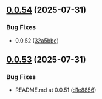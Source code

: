 ## [0.0.54](https://github.com/rzl-app/rzl-next-kits/compare/v0.0.53...v0.0.54) (2025-07-31)

### Bug Fixes

* 0.0.52 ([32a5bbe](https://github.com/rzl-app/rzl-next-kits/commit/32a5bbe43af62f40eae2933faaad3eaafd064f47))
## [0.0.53](https://github.com/rzl-app/rzl-next-kits/compare/d1e8856925b8e283f11392472d64d74710d29461...v0.0.53) (2025-07-31)

### Bug Fixes

* README.md at  0.0.51 ([d1e8856](https://github.com/rzl-app/rzl-next-kits/commit/d1e8856925b8e283f11392472d64d74710d29461))
